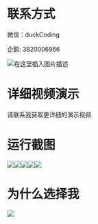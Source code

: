 # 联系方式

微信：duckCoding

企鹅: 3820006966

![在这里插入图片描述](http://upload.cxycsx.vip/91ab4bcb4f2c4c6db86365bb6d6e9c62.jpeg)

# 详细视频演示

请联系我获取更详细的演示视频

# 运行截图

![](http://www.bysj52.com/uploadfile/ueditor/image/202306/%E6%AF%95%E8%AE%BEssm470%E9%A9%BE%E6%A0%A1%E6%94%B6%E6%94%AF%E7%AE%A1%E7%90%86%E5%8F%AF%E8%A7%86%E5%8C%96%E5%B9%B3%E5%8F%B0%E7%9A%84+jsp%E6%BC%94%E7%A4%BA%E6%AF%95%E4%B8%9A%E8%AE%BE%E8%AE%A1/2.png)![](http://www.bysj52.com/uploadfile/ueditor/image/202306/%E6%AF%95%E8%AE%BEssm470%E9%A9%BE%E6%A0%A1%E6%94%B6%E6%94%AF%E7%AE%A1%E7%90%86%E5%8F%AF%E8%A7%86%E5%8C%96%E5%B9%B3%E5%8F%B0%E7%9A%84+jsp%E6%BC%94%E7%A4%BA%E6%AF%95%E4%B8%9A%E8%AE%BE%E8%AE%A1/5.png)![](http://www.bysj52.com/uploadfile/ueditor/image/202306/%E6%AF%95%E8%AE%BEssm470%E9%A9%BE%E6%A0%A1%E6%94%B6%E6%94%AF%E7%AE%A1%E7%90%86%E5%8F%AF%E8%A7%86%E5%8C%96%E5%B9%B3%E5%8F%B0%E7%9A%84+jsp%E6%BC%94%E7%A4%BA%E6%AF%95%E4%B8%9A%E8%AE%BE%E8%AE%A1/1.png)![](http://www.bysj52.com/uploadfile/ueditor/image/202306/%E6%AF%95%E8%AE%BEssm470%E9%A9%BE%E6%A0%A1%E6%94%B6%E6%94%AF%E7%AE%A1%E7%90%86%E5%8F%AF%E8%A7%86%E5%8C%96%E5%B9%B3%E5%8F%B0%E7%9A%84+jsp%E6%BC%94%E7%A4%BA%E6%AF%95%E4%B8%9A%E8%AE%BE%E8%AE%A1/4.png)![](http://www.bysj52.com/uploadfile/ueditor/image/202306/%E6%AF%95%E8%AE%BEssm470%E9%A9%BE%E6%A0%A1%E6%94%B6%E6%94%AF%E7%AE%A1%E7%90%86%E5%8F%AF%E8%A7%86%E5%8C%96%E5%B9%B3%E5%8F%B0%E7%9A%84+jsp%E6%BC%94%E7%A4%BA%E6%AF%95%E4%B8%9A%E8%AE%BE%E8%AE%A1/3.png)

# 为什么选择我

![](http://upload.cxycsx.vip/%E7%A8%8B%E5%BA%8F%E8%AE%BE%E8%AE%A1.png)

